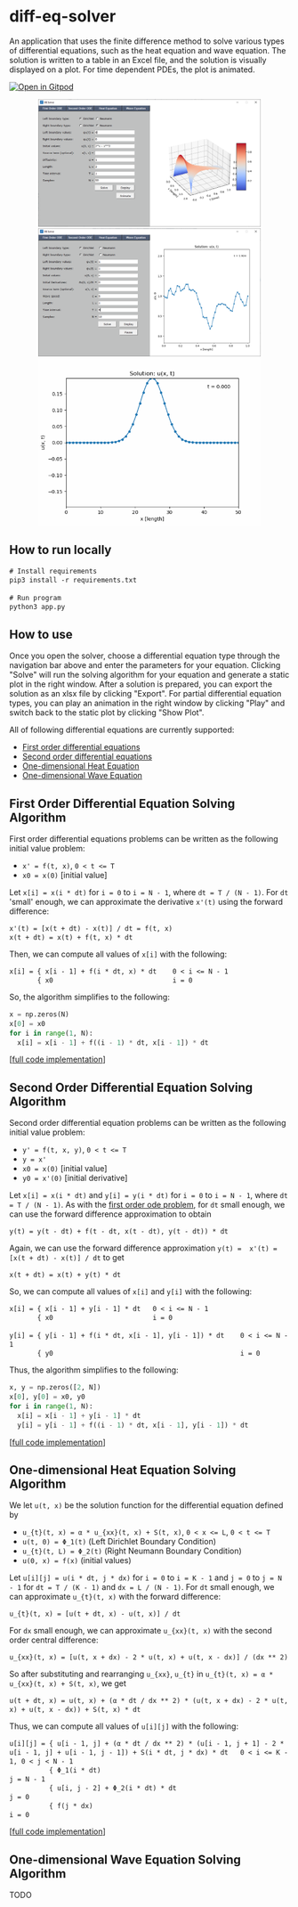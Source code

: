 # diff-eq-solver

An application that uses the finite difference method to solve various types of differential equations, such as the
heat equation and wave equation. The solution is written to a table in an Excel file, and the solution is visually
displayed on a plot. For time dependent PDEs, the plot is animated.

[![Open in Gitpod](https://gitpod.io/button/open-in-gitpod.svg)](https://gitpod.io/#<your-project-url>)

<p align="center">
  <img src="./assets/heat_eq_demo.png" style="width: 400px;">
  <img src="./assets/wave_eq_demo.png" style="width: 400px;">
  <img src="./assets/wave_eq_demo.gif" style="width: 400px;">
</p>

## How to run locally
```
# Install requirements
pip3 install -r requirements.txt

# Run program
python3 app.py
```

## How to use
Once you open the solver, choose a differential equation type through the navigation bar above and enter the parameters for your equation. Clicking "Solve" will run the solving algorithm for your equation and generate a static plot in the right window. After a solution is prepared, you can export the solution as an xlsx file by clicking "Export". For partial differential equation types, you can play an animation in the right window by clicking "Play" and switch back to the static plot by clicking "Show Plot".

All of following differential equations are currently supported:
- [First order differential equations](#first-order-differential-equation-solving-algorithm)
- [Second order differential equations](#second-order-differential-equation-solving-algorithm)
- [One-dimensional Heat Equation](#one-dimensional-heat-equation-solving-algorithm)
- [One-dimensional Wave Equation](#one-dimensional-wave-equation-solving-algorithm)

## First Order Differential Equation Solving Algorithm
First order differential equations problems can be written as the following initial value problem:
* `x' = f(t, x)`, `0 < t <= T`
* `x0 = x(0)` [initial value]

Let `x[i] = x(i * dt)` for `i = 0` to `i = N - 1`, where `dt = T / (N - 1)`. For `dt` 'small' enough, we can approximate the derivative `x'(t)` using the forward difference:

```
x'(t) = [x(t + dt) - x(t)] / dt = f(t, x)
x(t + dt) = x(t) + f(t, x) * dt
```

Then, we can compute all values of `x[i]` with the following:
```
x[i] = { x[i - 1] + f(i * dt, x) * dt    0 < i <= N - 1
       { x0                              i = 0
```

So, the algorithm simplifies to the following:
```python
x = np.zeros(N)
x[0] = x0
for i in range(1, N):
  x[i] = x[i - 1] + f((i - 1) * dt, x[i - 1]) * dt
```
[[full code implementation](./src/services/first_order_ode_service.py)]

## Second Order Differential Equation Solving Algorithm
Second order differential equation problems can be written as the following initial value problem:
* `y' = f(t, x, y)`, `0 < t <= T`
* `y = x'`
* `x0 = x(0)` [initial value]
* `y0 = x'(0)` [initial derivative]

Let `x[i] = x(i * dt)` and `y[i] = y(i * dt)` for `i = 0` to `i = N - 1`, where `dt = T / (N - 1)`. As with the [first order ode problem](#first-order-differential-equation-solving-algorithm), for `dt` small enough, we can use the forward difference approximation to obtain
```
y(t) = y(t - dt) + f(t - dt, x(t - dt), y(t - dt)) * dt
```

Again, we can use the forward difference approximation `y(t) =  x'(t) = [x(t + dt) - x(t)] / dt` to get
```
x(t + dt) = x(t) + y(t) * dt
```

So, we can compute all values of `x[i]` and `y[i]` with the following:
```
x[i] = { x[i - 1] + y[i - 1] * dt   0 < i <= N - 1
       { x0                         i = 0

y[i] = { y[i - 1] + f(i * dt, x[i - 1], y[i - 1]) * dt    0 < i <= N - 1
       { y0                                               i = 0
```

Thus, the algorithm simplifies to the following:
```python
x, y = np.zeros([2, N])
x[0], y[0] = x0, y0
for i in range(1, N):
  x[i] = x[i - 1] + y[i - 1] * dt
  y[i] = y[i - 1] + f((i - 1) * dt, x[i - 1], y[i - 1]) * dt
```
[[full code implementation](./src/services/second_order_ode_service.py)]

## One-dimensional Heat Equation Solving Algorithm
We let `u(t, x)` be the solution function for the differential equation defined by
* `u_{t}(t, x) = α * u_{xx}(t, x) + S(t, x)`, `0 < x <= L`, `0 < t <= T`
* `u(t, 0) = Φ_1(t)` (Left Dirichlet Boundary Condition)
* `u_{t}(t, L) = Φ_2(t)` (Right Neumann Boundary Condition)
* `u(0, x) = f(x)` (initial values)

Let `u[i][j] = u(i * dt, j * dx)` for `i = 0` to `i = K - 1` and `j = 0` to `j = N - 1` for `dt = T / (K - 1)` and `dx = L / (N - 1)`. For `dt` small enough, we can approximate `u_{t}(t, x)` with the forward difference:
```
u_{t}(t, x) = [u(t + dt, x) - u(t, x)] / dt
```

For `dx` small enough, we can approximate `u_{xx}(t, x)` with the second order central difference:
```
u_{xx}(t, x) = [u(t, x + dx) - 2 * u(t, x) + u(t, x - dx)] / (dx ** 2)
```

So after substituting and rearranging `u_{xx}`, `u_{t}` in `u_{t}(t, x) = α * u_{xx}(t, x) + S(t, x)`, we get
```
u(t + dt, x) = u(t, x) + (α * dt / dx ** 2) * (u(t, x + dx) - 2 * u(t, x) + u(t, x - dx)) + S(t, x) * dt
```

Thus, we can compute all values of `u[i][j]` with the following:
```
u[i][j] = { u[i - 1, j] + (α * dt / dx ** 2) * (u[i - 1, j + 1] - 2 * u[i - 1, j] + u[i - 1, j - 1]) + S(i * dt, j * dx) * dt   0 < i <= K - 1, 0 < j < N - 1
          { Φ_1(i * dt)                                                                                                         j = N - 1
          { u[i, j - 2] + Φ_2(i * dt) * dt                                                                                      j = 0
          { f(j * dx)                                                                                                           i = 0
```
[[full code implementation](./src/services/heat_equation_service.py)]

## One-dimensional Wave Equation Solving Algorithm
TODO
